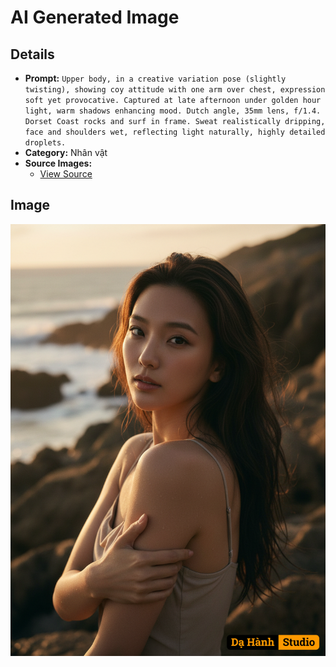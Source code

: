 # AI Generated Image

## Details
- **Prompt:** `Upper body, in a creative variation pose (slightly twisting), showing coy attitude with one arm over chest, expression soft yet provocative. Captured at late afternoon under golden hour light, warm shadows enhancing mood. Dutch angle, 35mm lens, f/1.4. Dorset Coast rocks and surf in frame. Sweat realistically dripping, face and shoulders wet, reflecting light naturally, highly detailed droplets.
`
- **Category:** Nhân vật
- **Source Images:**
  - [View Source](https://raw.githubusercontent.com/lenzcomvth/Somethings/main/Models/Female/Female3.jpg)

## Image
![AI Generated Image](./image-2025-10-16T15-53-19-611Z-im77m.png)